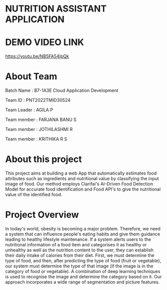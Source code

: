 # NUTRITION ASSISTANT APPLICATION

# DEMO VIDEO LINK
https://youtu.be/NB5FA54IpQk


# About Team

Batch Name : B7-1A3E	Cloud Application Development

Team ID : PNT2022TMID30524

Team Leader : AGILA P

Team member : FARJANA BANU S

Team member : JOTHILASHMI R

Team member : KRITHIKA R S

# About this project

This project aims at building a web App that automatically estimates food attributes such as ingredients and nutritional
value by classifying the input image of food. Our method employs Clarifai's AI-Driven Food Detection Model for accurate 
food identification and Food API's to give the nutritional value of the identified food.

# Project Overview
In today's world, obesity is becoming a major problem. Therefore, we need a system that can influence people's eating habits and give them guidance leading to healthy lifestyle maintenance. If a system alerts users to the nutritional information of a food item and categorises it as healthy or unhealthy as well as the nutrition content to the user, they can establish their daily intake of calories from their diet. First, we must determine the type of food, and then, after predicting the type of food (fruit or vegetable), our system must determine the type of that image (if the image is in the category of food or vegetable). A combination of deep learning techniques is used to recognise the image and determine the category based on it. Our approach incorporates a wide range of segmentation and picture features.
